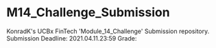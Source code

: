 # M14_Challenge_Submission
KonradK's UCBx FinTech 'Module_14_Challenge' Submission repository. Submission Deadline: 2021.04.11.23:59 Grade:
